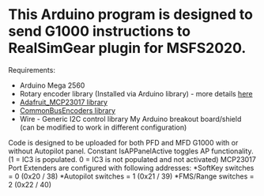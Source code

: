 # This Arduino program is designed to send G1000 instructions to RealSimGear plugin for MSFS2020.

Requirements:

* Arduino Mega 2560
* Rotary encoder library (Installed via Arduino library) - more details [here](http://www.mathertel.de/Arduino/RotaryEncoderLibrary.aspx)
* [Adafruit_MCP23017 library](https://github.com/adafruit/Adafruit-MCP23017-Arduino-Library)
* [CommonBusEncoders library](https://github.com/j-bellavance/CommonBusEncoders)
* Wire - Generic I2C control library
My Arduino breakout board/shield (can be modified to work in different configuration)

Code is designed to be uploaded for both PFD and MFD G1000 with or without Autopilot panel.
Constant IsAPPanelActive toggles AP functionality. (1 = IC3 is populated. 0 = IC3 is not populated and not activated)
MCP23017 Port Extenders are configured with following addresses:
*SoftKey switches = 0 (0x20 / 38)
*Autopilot switches = 1 (0x21 / 39)
*FMS/Range switches = 2 (0x22 / 40)

